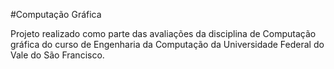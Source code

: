 #Computação Gráfica

Projeto realizado como parte das avaliações da disciplina de Computação gráfica do curso de Engenharia da Computação da Universidade Federal do Vale do São Francisco. 
